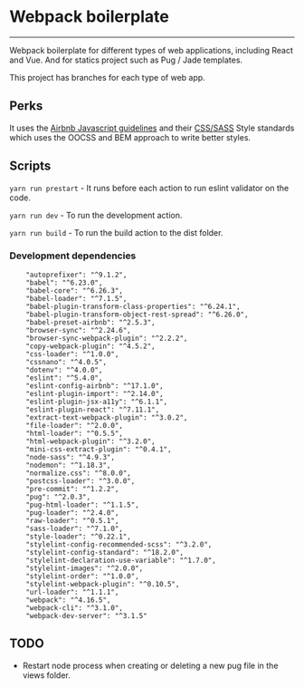 # Webpack boilerplate 
---
Webpack boilerplate for different types of web applications, including React and Vue. And for statics project such as Pug / Jade templates. 

This project has branches for each type of web app.

## Perks

It uses the [Airbnb Javascript guidelines](https://github.com/airbnb/javascript) and their [CSS/SASS](https://github.com/airbnb/css) Style standards which uses the OOCSS and BEM approach to write better styles.

## Scripts

```yarn run prestart``` - It runs before each action to run eslint validator on the code.

```yarn run dev``` - To run the development action.

```yarn run build``` - To run the build action to the dist folder.

### Development dependencies
```
    "autoprefixer": "^9.1.2",
    "babel": "^6.23.0",
    "babel-core": "^6.26.3",
    "babel-loader": "^7.1.5",
    "babel-plugin-transform-class-properties": "^6.24.1",
    "babel-plugin-transform-object-rest-spread": "^6.26.0",
    "babel-preset-airbnb": "^2.5.3",
    "browser-sync": "^2.24.6",
    "browser-sync-webpack-plugin": "^2.2.2",
    "copy-webpack-plugin": "^4.5.2",
    "css-loader": "^1.0.0",
    "cssnano": "^4.0.5",
    "dotenv": "^4.0.0",
    "eslint": "^5.4.0",
    "eslint-config-airbnb": "^17.1.0",
    "eslint-plugin-import": "^2.14.0",
    "eslint-plugin-jsx-a11y": "^6.1.1",
    "eslint-plugin-react": "^7.11.1",
    "extract-text-webpack-plugin": "^3.0.2",
    "file-loader": "^2.0.0",
    "html-loader": "^0.5.5",
    "html-webpack-plugin": "^3.2.0",
    "mini-css-extract-plugin": "^0.4.1",
    "node-sass": "^4.9.3",
    "nodemon": "^1.18.3",
    "normalize.css": "^8.0.0",
    "postcss-loader": "^3.0.0",
    "pre-commit": "^1.2.2",
    "pug": "^2.0.3",
    "pug-html-loader": "^1.1.5",
    "pug-loader": "^2.4.0",
    "raw-loader": "^0.5.1",
    "sass-loader": "^7.1.0",
    "style-loader": "^0.22.1",
    "stylelint-config-recommended-scss": "^3.2.0",
    "stylelint-config-standard": "^18.2.0",
    "stylelint-declaration-use-variable": "^1.7.0",
    "stylelint-images": "^2.0.0",
    "stylelint-order": "^1.0.0",
    "stylelint-webpack-plugin": "^0.10.5",
    "url-loader": "^1.1.1",
    "webpack": "^4.16.5",
    "webpack-cli": "^3.1.0",
    "webpack-dev-server": "^3.1.5"
```


## TODO
  - Restart node process when creating or deleting a new pug file in the views folder.